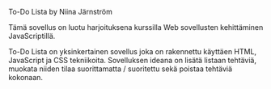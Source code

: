 To-Do Lista by Niina Järnström

Tämä sovellus on luotu harjoituksena kurssilla Web sovellusten kehittäminen JavaScriptillä.

To-Do Lista on yksinkertainen sovellus joka on rakennettu käyttäen HTML, JavaScript ja CSS tekniikoita.
Sovelluksen ideana on lisätä listaan tehtäviä, muokata niiden tilaa suorittamatta / suoritettu sekä poistaa tehtäviä kokonaan.



